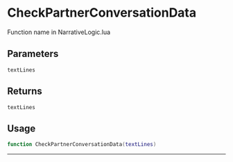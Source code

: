 # CheckPartnerConversationData
Function name in NarrativeLogic.lua
## Parameters
`textLines`
## Returns
`textLines`
## Usage
```lua
function CheckPartnerConversationData(textLines)
```
---
